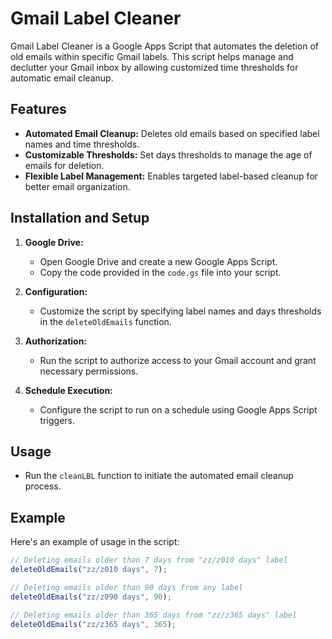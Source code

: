 # Gmail Label Cleaner

Gmail Label Cleaner is a Google Apps Script that automates the deletion of old emails within specific Gmail labels. This script helps manage and declutter your Gmail inbox by allowing customized time thresholds for automatic email cleanup.

## Features

- **Automated Email Cleanup:** Deletes old emails based on specified label names and time thresholds.
- **Customizable Thresholds:** Set days thresholds to manage the age of emails for deletion.
- **Flexible Label Management:** Enables targeted label-based cleanup for better email organization.

## Installation and Setup

1. **Google Drive:**
   - Open Google Drive and create a new Google Apps Script.
   - Copy the code provided in the `code.gs` file into your script.

2. **Configuration:**
   - Customize the script by specifying label names and days thresholds in the `deleteOldEmails` function.
   
3. **Authorization:**
   - Run the script to authorize access to your Gmail account and grant necessary permissions.

4. **Schedule Execution:**
   - Configure the script to run on a schedule using Google Apps Script triggers.

## Usage

- Run the `cleanLBL` function to initiate the automated email cleanup process.

## Example

Here's an example of usage in the script:

```javascript
// Deleting emails older than 7 days from "zz/z010 days" label
deleteOldEmails("zz/z010 days", 7);

// Deleting emails older than 90 days from any label
deleteOldEmails("zz/z090 days", 90);

// Deleting emails older than 365 days from "zz/z365 days" label
deleteOldEmails("zz/z365 days", 365);
